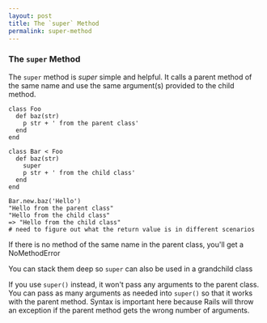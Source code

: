 ```yaml
---
layout: post
title: The `super` Method
permalink: super-method
---
```


### The `super` Method

The `super` method is *super* simple and helpful. It calls a parent method of the same name and use the same argument(s) provided to the child method.

```
class Foo
  def baz(str)
    p str + ' from the parent class'
  end
end

class Bar < Foo
  def baz(str)
    super
    p str + ' from the child class'
  end
end

Bar.new.baz('Hello')
"Hello from the parent class"
"Hello from the child class"
=> "Hello from the child class"
# need to figure out what the return value is in different scenarios
```

If there is no method of the same name in the parent class, you'll get a NoMethodError

You can stack them deep so `super` can also be used in a grandchild class

If you use `super()` instead, it won't pass any arguments to the parent class. You can pass as many arguments as needed into `super()` so that it works with the parent method. Syntax is important here because Rails will throw an exception if the parent method gets the wrong number of arguments.

